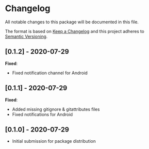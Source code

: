 # Changelog
All notable changes to this package will be documented in this file.

The format is based on [Keep a Changelog](http://keepachangelog.com/en/1.0.0/)
and this project adheres to [Semantic Versioning](http://semver.org/spec/v2.0.0.html).

## [0.1.2] - 2020-07-29

**Fixed**:
- Fixed notification channel for Android

## [0.1.1] - 2020-07-29

**Fixed**:
- Added missing gitignore & gitattributes files
- Fixed notifications for Android

## [0.1.0] - 2020-07-29

- Initial submission for package distribution
